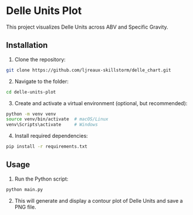 # Delle Units Plot

This project visualizes Delle Units across ABV and Specific Gravity.

## Installation

1. Clone the repository:

```bash
git clone https://github.com/ljreaux-skillstorm/delle_chart.git
```

2. Navigate to the folder:

```bash
cd delle-units-plot
```

3. Create and activate a virtual environment (optional, but recommended):

```bash
python -m venv venv
source venv/bin/activate  # macOS/Linux
venv\Scripts\activate     # Windows
```

4. Install required dependencies:

```bash
pip install -r requirements.txt
```

## Usage

1. Run the Python script:

```bash
python main.py
```

2. This will generate and display a contour plot of Delle Units and save a PNG file.

